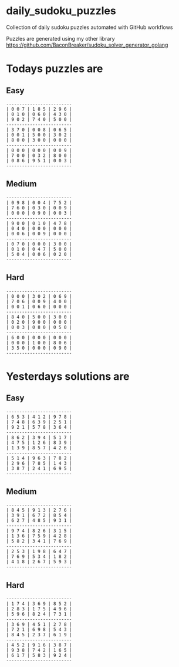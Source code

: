 
# daily_sudoku_puzzles 

Collection of daily sudoku puzzles automated with GitHub workflows 

Puzzles are generated using my other library https://github.com/BaconBreaker/sudoku_solver_generator_golang 
 

# Todays puzzles are 

## Easy 

```
-------------------------
| 0 0 7 | 1 8 5 | 2 9 6 | 
| 0 1 0 | 0 6 0 | 4 3 0 | 
| 9 0 2 | 7 4 0 | 5 0 0 | 
-------------------------
| 3 7 0 | 0 0 8 | 0 6 5 | 
| 0 0 1 | 5 0 0 | 3 0 2 | 
| 8 0 0 | 3 0 0 | 0 0 0 | 
-------------------------
| 0 0 0 | 0 0 0 | 0 0 9 | 
| 7 0 0 | 0 3 2 | 8 0 0 | 
| 0 8 6 | 9 5 1 | 0 0 3 | 
-------------------------
```
## Medium 

```
-------------------------
| 0 9 8 | 0 0 4 | 7 5 2 | 
| 7 6 0 | 0 3 0 | 0 0 9 | 
| 0 0 0 | 0 9 0 | 0 0 3 | 
-------------------------
| 9 0 0 | 0 1 0 | 4 7 8 | 
| 0 4 0 | 0 0 0 | 0 0 0 | 
| 0 0 6 | 0 0 9 | 0 0 0 | 
-------------------------
| 0 7 0 | 0 0 0 | 3 0 0 | 
| 0 1 0 | 0 4 7 | 5 0 0 | 
| 5 0 4 | 0 0 6 | 0 2 0 | 
-------------------------
```
## Hard 

```
-------------------------
| 0 0 0 | 3 0 2 | 0 6 9 | 
| 7 0 6 | 0 0 9 | 4 0 0 | 
| 0 0 1 | 0 6 0 | 0 0 0 | 
-------------------------
| 8 4 0 | 5 0 0 | 3 0 0 | 
| 0 2 0 | 9 0 0 | 0 0 0 | 
| 0 0 3 | 0 8 0 | 0 5 0 | 
-------------------------
| 6 0 0 | 0 0 0 | 0 0 0 | 
| 0 0 0 | 1 0 0 | 8 0 6 | 
| 3 5 0 | 0 0 0 | 0 9 0 | 
-------------------------
```
# Yesterdays solutions are 

## Easy 

```
-------------------------
| 6 5 3 | 4 1 2 | 9 7 8 | 
| 7 4 8 | 6 3 9 | 2 5 1 | 
| 9 2 1 | 5 7 8 | 3 6 4 | 
-------------------------
| 8 6 2 | 3 9 4 | 5 1 7 | 
| 4 7 5 | 1 2 6 | 8 3 9 | 
| 1 3 9 | 8 5 7 | 4 2 6 | 
-------------------------
| 5 1 4 | 9 6 3 | 7 8 2 | 
| 2 9 6 | 7 8 5 | 1 4 3 | 
| 3 8 7 | 2 4 1 | 6 9 5 | 
-------------------------
```
## Medium 

```
-------------------------
| 8 4 5 | 9 1 3 | 2 7 6 | 
| 3 9 1 | 6 7 2 | 8 5 4 | 
| 6 2 7 | 4 8 5 | 9 3 1 | 
-------------------------
| 9 7 4 | 8 2 6 | 3 1 5 | 
| 1 3 6 | 7 5 9 | 4 2 8 | 
| 5 8 2 | 3 4 1 | 7 6 9 | 
-------------------------
| 2 5 3 | 1 9 8 | 6 4 7 | 
| 7 6 9 | 5 3 4 | 1 8 2 | 
| 4 1 8 | 2 6 7 | 5 9 3 | 
-------------------------
```
## Hard 

```
-------------------------
| 1 7 4 | 3 6 9 | 8 5 2 | 
| 2 8 3 | 1 7 5 | 4 9 6 | 
| 5 9 6 | 8 2 4 | 7 3 1 | 
-------------------------
| 3 6 9 | 4 5 1 | 2 7 8 | 
| 7 2 1 | 6 9 8 | 5 4 3 | 
| 8 4 5 | 2 3 7 | 6 1 9 | 
-------------------------
| 4 5 2 | 9 1 6 | 3 8 7 | 
| 9 3 8 | 7 4 2 | 1 6 5 | 
| 6 1 7 | 5 8 3 | 9 2 4 | 
-------------------------
```

